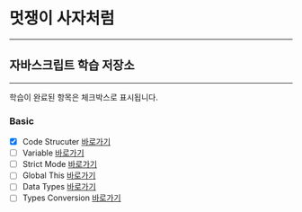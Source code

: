 # 멋쟁이 사자처럼
---
## 자바스크립트 학습 저장소
---

학습이 완료된 항목은 체크박스로 표시됩니다.

### Basic
 - [x] Code Strucuter [바로가기]()
 - [ ] Variable [바로가기]()
 - [ ] Strict Mode [바로가기]()
 - [ ] Global This [바로가기]()
 - [ ] Data Types [바로가기]()
 - [ ] Types Conversion [바로가기]()